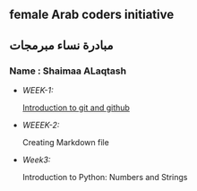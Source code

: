 ## female Arab coders initiative
## مبادرة نساء مبرمجات

### Name : Shaimaa ALaqtash

*  _WEEK-1:_

    [Introduction to git and github](https://github.com/shaimaaalaqtash/udemy-git.git)

* _WEEEK-2:_

    Creating Markdown file

* _Week3:_
    
    Introduction to Python: Numbers and Strings
